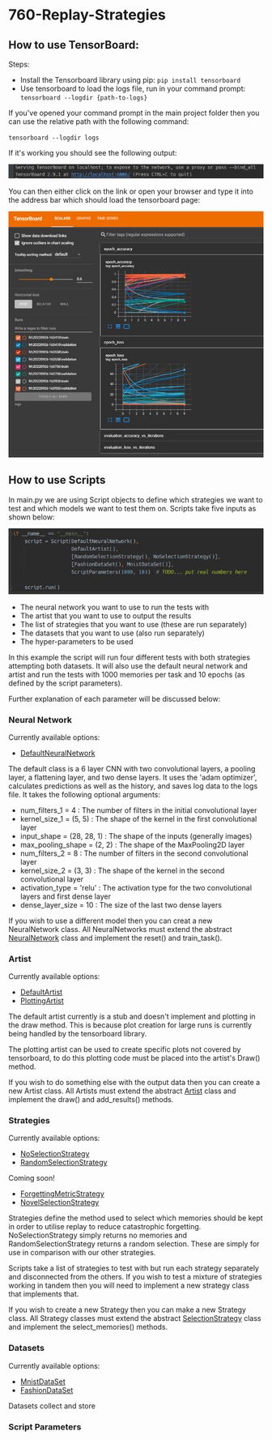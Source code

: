 # 760-Replay-Strategies

## How to use TensorBoard:

Steps:
 - Install the Tensorboard library using pip: `pip install tensorboard` 
 - Use tensorboard to load the logs file, run in your command prompt: `tensorboard --logdir {path-to-logs}`

If you've opened your command prompt in the main project folder then you can use the relative path with the following command:

`tensorboard --logdir logs`

If it's working you should see the following output:

<img src="resources/readme/cmd-output.png" alt="TensorBoard 2.9.1 at http://localhost:6006/">

You can then either click on the link or open your browser and type it into the address bar which should load the tensorboard page:

<img src="resources/readme/tensorboard-main-page.png" alt="TensorBoard main page">

## How to use Scripts

In main.py we are using Script objects to define which strategies we want to test and which models we want to test them on.
Scripts take five inputs as shown below:

<img src="resources/readme/script-setup.png" alt="Script setup">

- The neural network you want to use to run the tests with
- The artist that you want to use to output the results
- The list of strategies that you want to use (these are run separately)
- The datasets that you want to use (also run separately)
- The hyper-parameters to be used

In this example the script will run four different tests with both strategies attempting both datasets. It will also
use the default neural network and artist and run the tests with 1000 memories per task and 10 epochs 
(as defined by the script parameters).

Further explanation of each parameter will be discussed below:

### Neural Network

Currently available options:
- [DefaultNeuralNetwork](models/default_neural_network.py)

The default class is a 6 layer CNN with two convolutional layers, a pooling layer, a flattening layer, and two dense layers. 
It uses the 'adam optimizer', calculates predictions as well as the history, and saves log data to the logs file.
It takes the following optional arguments:
- num_filters_1 = 4 : The number of filters in the initial convolutional layer
- kernel_size_1 = (5, 5) : The shape of the kernel in the first convolutional layer
- input_shape = (28, 28, 1) : The shape of the inputs (generally images)
- max_pooling_shape = (2, 2) : The shape of the MaxPooling2D layer
- num_filters_2 = 8 : The number of filters in the second convolutional layer
- kernel_size_2 = (3, 3) : The shape of the kernel in the second convolutional layer
- activation_type = 'relu' : The activation type for the two convolutional layers and first dense layer
- dense_layer_size = 10 : The size of the last two dense layers

If you wish to use a different model then you can creat a new NeuralNetwork class. All NeuralNetworks must extend the 
abstract [NeuralNetwork](models/neural_network.py) class and implement the reset() and train_task().

### Artist

Currently available options:
- [DefaultArtist](art/default_artist.py)
- [PlottingArtist](art/plotting_artist.py)

The default artist currently is a stub and doesn't implement and plotting in the draw method. This is because plot 
creation for large runs is currently being handled by the tensorboard library.

The plotting artist can be used to create specific plots not covered by tensorboard, to do this plotting code must 
be placed into the artist's Draw() method.

If you wish to do something else with the output data then you can create a new Artist class. All Artists must extend 
the abstract [Artist](art/artist.py) class and implement the draw() and add_results() methods.

### Strategies

Currently available options:
- [NoSelectionStrategy](strategies/no_selection_strategy.py)
- [RandomSelectionStrategy](strategies/random_selection_strategy.py)

Coming soon!
- [ForgettingMetricStrategy](strategies/forgetting_selection_strategy.py)
- [NovelSelectionStrategy](strategies/novel_selection_strategy.py)

Strategies define the method used to select which memories should be kept in order to utilise replay to reduce 
catastrophic forgetting. NoSelectionStrategy simply returns no memories and RandomSelectionStrategy returns a random
selection. These are simply for use in comparison with our other strategies.

Scripts take a list of strategies to test with but run each strategy separately and disconnected from the others. If 
you wish to test a mixture of strategies working in tandem then you will need to implement a new strategy class that 
implements that.

If you wish to create a new Strategy then you can make a new Strategy class. All Strategy classes must extend the 
abstract [SelectionStrategy](strategies/selection_strategy.py) class and implement the select_memories() methods.

### Datasets

Currently available options:
- [MnistDataSet](data/mnist_data_set.py)
- [FashionDataSet](data/fashion_data_set.py)

Datasets collect and store

### Script Parameters